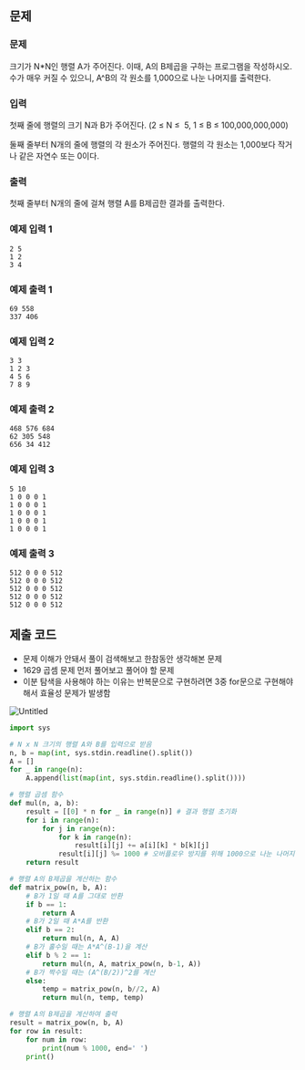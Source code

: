 ## 문제

### 문제

크기가 N*N인 행렬 A가 주어진다. 이때, A의 B제곱을 구하는 프로그램을 작성하시오. 수가 매우 커질 수 있으니, A^B의 각 원소를 1,000으로 나눈 나머지를 출력한다.

### 입력

첫째 줄에 행렬의 크기 N과 B가 주어진다. (2 ≤ N ≤  5, 1 ≤ B ≤ 100,000,000,000)

둘째 줄부터 N개의 줄에 행렬의 각 원소가 주어진다. 행렬의 각 원소는 1,000보다 작거나 같은 자연수 또는 0이다.

### 출력

첫째 줄부터 N개의 줄에 걸쳐 행렬 A를 B제곱한 결과를 출력한다.

### 예제 입력 1

```
2 5
1 2
3 4

```

### 예제 출력 1

```
69 558
337 406

```

### 예제 입력 2

```
3 3
1 2 3
4 5 6
7 8 9

```

### 예제 출력 2

```
468 576 684
62 305 548
656 34 412

```

### 예제 입력 3

```
5 10
1 0 0 0 1
1 0 0 0 1
1 0 0 0 1
1 0 0 0 1
1 0 0 0 1

```

### 예제 출력 3

```
512 0 0 0 512
512 0 0 0 512
512 0 0 0 512
512 0 0 0 512
512 0 0 0 512
```

## 제출 코드

- 문제 이해가 안돼서 풀이 검색해보고 한참동안 생각해본 문제
- 1629 곱셈 문제 먼저 풀어보고 풀어야 할 문제
- 이분 탐색을 사용해야 하는 이유는 반복문으로 구현하려면 3중 for문으로 구현해야 해서 효율성 문제가 발생함

![Untitled](https://s3-us-west-2.amazonaws.com/secure.notion-static.com/7cdcb08e-a2da-4e96-9685-23e6bf3138dc/Untitled.png)

```python
import sys

# N x N 크기의 행렬 A와 B를 입력으로 받음
n, b = map(int, sys.stdin.readline().split())
A = []
for _ in range(n):
    A.append(list(map(int, sys.stdin.readline().split())))

# 행렬 곱셈 함수
def mul(n, a, b):
    result = [[0] * n for _ in range(n)] # 결과 행렬 초기화
    for i in range(n):
        for j in range(n):
            for k in range(n):
                result[i][j] += a[i][k] * b[k][j]
            result[i][j] %= 1000 # 오버플로우 방지를 위해 1000으로 나눈 나머지 사용
    return result

# 행렬 A의 B제곱을 계산하는 함수
def matrix_pow(n, b, A):
    # B가 1일 때 A를 그대로 반환
    if b == 1:
        return A
    # B가 2일 때 A*A를 반환
    elif b == 2:
        return mul(n, A, A)
    # B가 홀수일 때는 A*A^(B-1)을 계산
    elif b % 2 == 1:
        return mul(n, A, matrix_pow(n, b-1, A))
    # B가 짝수일 때는 (A^(B/2))^2를 계산
    else:
        temp = matrix_pow(n, b//2, A)
        return mul(n, temp, temp)

# 행렬 A의 B제곱을 계산하여 출력
result = matrix_pow(n, b, A)
for row in result:
    for num in row:
        print(num % 1000, end=' ')
    print()
```